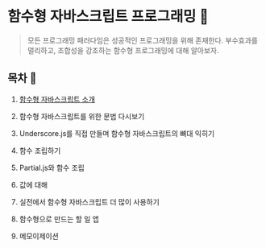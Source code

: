 # 함수형 자바스크립트 프로그래밍 :pencil:

> 모든 프로그래밍 패러다임은 성공적인 프로그래밍을 위해 존재한다.
> 부수효과를 멀리하고, 조합성을 강조하는 함수형 프로그래밍에 대해 알아보자. 

## 목차 :book:

1. [함수형 자바스크립트 소개](./1.함수형-자바스크립트-소개)

2. 함수형 자바스크립트를 위한 문법 다시보기

3. Underscore.js를 직접 만들며 함수형 자바스크립트의 뼈대 익히기

4. 함수 조립하기

5. Partial.js와 함수 조립

6. 값에 대해

7. 실전에서 함수형 자바스크립트 더 많이 사용하기

8. 함수형으로 만드는 할 일 앱

9. 메모이제이션
